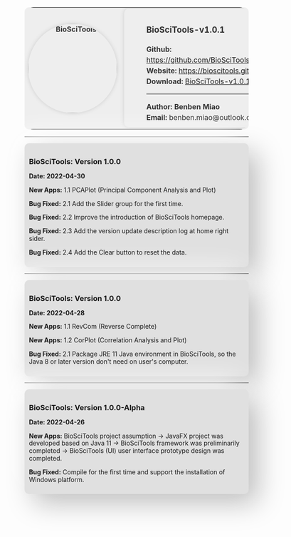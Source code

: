 <html lang="en">
<head>
  <meta charset="UTF-8">
  <meta http-equiv="X-UA-Compatible" content="IE=edge">
  <meta name="viewport" content="width=device-width, initial-scale=1.0">
  <title>Version</title>
</head>
<body>
  <div style="width: 100%; height: auto; background-color: #eeeeee; border-radius: 10px;">
    <table width="100%" border="0" cellspacing="10" style="padding: 0px; color: #333333; border-radius: 20px;">
      <col align="left" width="300px"/>
      <col align="left" />
      <tr>
        <th>
          <img src="https://benben-miao.gitee.io/image-cloud/BioSciTools/logo.png" alt="BioSciTools" style="width: 200px; border-radius: 50%; box-shadow: 0px 0px 10px #cdcdcd;"/>
        </th>
        <td style="line-height: 1.5em">
          <div style="padding: 10px 50px; box-shadow: 0px 0px 10px #cdcdcd; border-radius: 10px;">
            <h3>BioSciTools-v1.0.1</h3>
            <b>Github:</b> <a href="https://github.com/BioSciTools/BioSciTools.github.io">https://github.com/BioSciTools/BioSciTools.github.io</a> <br />
            <b>Website:</b> <a href="https://bioscitools.github.io">https://bioscitools.github.io</a> <br />
            <b>Download:</b> <a href="https://hub.fastgit.xyz/BioSciTools/BioSciTools.github.io/releases/download/v1.0.1/BioSciTools.exe">BioSciTools-v1.0.1 windows-x32-x64</a> <br />
            <hr />
            <b>Author: Benben Miao</b> <br />
            <b>Email:</b> benben.miao@outlook.com <br />
          </div>
        </td>
      </tr>
    </table>
  </div>
  <hr />

  <div style="border-radius: 10px; background: #e0e0e0; box-shadow:  20px 20px 60px #bebebe, -20px -20px 60px #ffffff; padding: 10px; line-height: 1.2em;">
    <h3>BioSciTools: Version 1.0.0</h3>
    <b>Date: 2022-04-30</b>
    <p><b>New Apps:</b> 1.1 PCAPlot (Principal Component Analysis and Plot)</p>
    <p><b>Bug Fixed:</b> 2.1 Add the Slider group for the first time.</p>
    <p><b>Bug Fixed:</b> 2.2 Improve the introduction of BioSciTools homepage.</p>
    <p><b>Bug Fixed:</b> 2.3 Add the version update description log at home right sider.</p>
    <p><b>Bug Fixed:</b> 2.4 Add the Clear button to reset the data.</p>
  </div>
  <hr />
  <div style="border-radius: 10px; background: #e0e0e0; box-shadow:  20px 20px 60px #bebebe, -20px -20px 60px #ffffff; padding: 10px; line-height: 1.2em;">
    <h3>BioSciTools: Version 1.0.0</h3>
    <b>Date: 2022-04-28</b>
    <p><b>New Apps:</b> 1.1 RevCom (Reverse Complete)</p>
    <p><b>New Apps:</b> 1.2 CorPlot (Correlation Analysis and Plot)</p>
    <p><b>Bug Fixed:</b> 2.1 Package JRE 11 Java environment in BioSciTools, so the Java 8 or later version don't need on user's computer.</p>
  </div>
  <hr />
  <div style="border-radius: 10px; background: #e0e0e0; box-shadow:  20px 20px 60px #bebebe, -20px -20px 60px #ffffff; padding: 10px; line-height: 1.2em;">
    <h3>BioSciTools: Version 1.0.0-Alpha</h3>
    <b>Date: 2022-04-26</b>
    <p><b>New Apps:</b> BioSciTools project assumption -> JavaFX project was developed based on Java 11 -> BioSciTools framework was preliminarily completed -> BioSciTools (UI) user interface prototype design was completed. </p>
    <p><b>Bug Fixed:</b> Compile for the first time and support the installation of Windows platform.</p>
  </div>
</body>
</html>